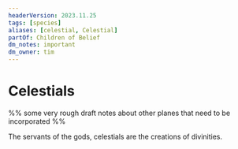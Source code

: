 ```yaml
---
headerVersion: 2023.11.25
tags: [species]
aliases: [celestial, Celestial]
partOf: Children of Belief
dm_notes: important
dm_owner: tim
---
```

# Celestials

%% some very rough draft notes about other planes that need to be incorporated %%


The servants of the gods, celestials are the creations of divinities. 